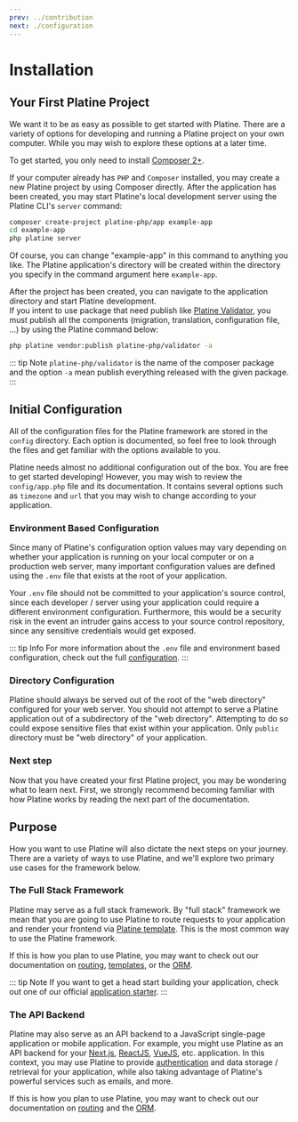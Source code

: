 ```yaml
---
prev: ../contribution
next: ./configuration
---
```

# Installation

## Your First Platine Project

We want it to be as easy as possible to get started with Platine. There are a variety of options for developing and running a Platine project on your own computer. While you may wish to explore these options at a later time.

To get started, you only need to install [Composer 2+](https://getcomposer.org/2).

If your computer already has `PHP` and `Composer` installed, you may create a new Platine project by using Composer directly. After the application has been created, you may start Platine's local development server using the Platine CLI's `server` command:

```bash
composer create-project platine-php/app example-app
cd example-app
php platine server
```

Of course, you can change "example-app" in this command to anything you like. The Platine application's directory will be created within the directory you specify in the command argument here `example-app`.

After the project has been created, you can navigate to the application directory and start Platine development.  
If you intent to use package that need publish like [Platine Validator](../overview/validation), you must publish all the components (migration, translation, configuration file, ...) by using the Platine command below:
```bash
php platine vendor:publish platine-php/validator -a
```
::: tip Note
`platine-php/validator` is the name of the composer package and the option `-a` mean publish everything released with the given package.
:::

## Initial Configuration

All of the configuration files for the Platine framework are stored in the `config` directory. Each option is documented, so feel free to look through the files and get familiar with the options available to you.

Platine needs almost no additional configuration out of the box. You are free to get started developing! However, you may wish to review the `config/app.php` file and its documentation. It contains several options such as `timezone` and `url` that you may wish to change according to your application.

### Environment Based Configuration

Since many of Platine's configuration option values may vary depending on whether your application is running on your local computer or on a production web server, many important configuration values are defined using the `.env` file that exists at the root of your application.

Your `.env` file should not be committed to your application's source control, since each developer / server using your application could require a different environment configuration. Furthermore, this would be a security risk in the event an intruder gains access to your source control repository, since any sensitive credentials would get exposed.

::: tip Info
For more information about the `.env` file and environment based configuration, check out the full [configuration](configuration.md).
::: 
### Directory Configuration

Platine should always be served out of the root of the "web directory" configured for your web server. You should not attempt to serve a Platine application out of a subdirectory of the "web directory". Attempting to do so could expose sensitive files that exist within your application. Only `public` directory must be "web directory" of your application.

### Next step

Now that you have created your first Platine project, you may be wondering what to learn next. First, we strongly recommend becoming familiar with how Platine works by reading the next part of the documentation.

## Purpose

How you want to use Platine will also dictate the next steps on your journey. There are a variety of ways to use Platine, and we'll explore two primary use cases for the framework below.

### The Full Stack Framework

Platine may serve as a full stack framework. By "full stack" framework we mean that you are going to use Platine to route requests to your application and render your frontend via [Platine template](..//overview/template.md). This is the most common way to use the Platine framework.

If this is how you plan to use Platine, you may want to check out our documentation on [routing](../overview/routing.md), [templates](../overview/template.md), or the [ORM](../orm/getting-started.md).

::: tip Note
If you want to get a head start building your application, check out one of our official [application starter](starter-project.md).
:::

### The API Backend

Platine may also serve as an API backend to a JavaScript single-page application or mobile application. For example, you might use Platine as an API backend for your [Next.js](https://nextjs.org), [ReactJS](https://reactjs.org/), [VueJS](https://vuejs.org/), etc. application. In this context, you may use Platine to provide [authentication](../security/authentication.md) and data storage / retrieval for your application, while also taking advantage of Platine's powerful services such as emails, and more.

If this is how you plan to use Platine, you may want to check out our documentation on [routing](../overview/routing.md) and the [ORM](../orm/getting-started.md).

